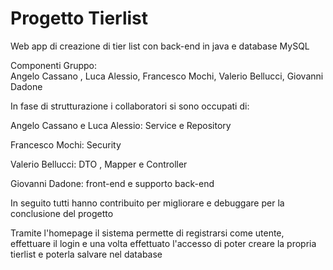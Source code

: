 # Progetto Tierlist</br>

Web app di creazione di tier list con back-end in java e database MySQL<br>

Componenti Gruppo:<br>
Angelo Cassano , Luca Alessio, Francesco Mochi, Valerio Bellucci, Giovanni Dadone </br>

In fase di strutturazione i collaboratori si sono occupati di:</br>

Angelo Cassano e Luca Alessio: Service e Repository</br>

Francesco Mochi: Security</br>

Valerio Bellucci: DTO , Mapper e Controller</br>

Giovanni Dadone: front-end e supporto back-end</br>

In seguito tutti hanno contribuito per migliorare e debuggare per la conclusione del progetto</br>

Tramite l'homepage il sistema permette di registrarsi come utente, effettuare il login e una volta effettuato l'accesso di poter creare la propria tierlist e poterla salvare nel database</br>

